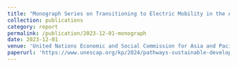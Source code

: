 ```yaml
---
title: "Monograph Series on Transitioning to Electric Mobility in the Asia-Pacific Region: Accelerating the Transition of Public Transport Fleets"
collection: publications
category: report
permalink: /publication/2023-12-01-monograph
date: 2023-12-01
venue: 'United Nations Economic and Social Commission for Asia and Pacific'
paperurl: 'https://www.unescap.org/kp/2024/pathways-sustainable-development-nexus-transport-energy-and-urban-planning-asia-and-pacific](https://www.unescap.org/kp/2023/accelerating-transition-public-transport-fleets'
---
```

